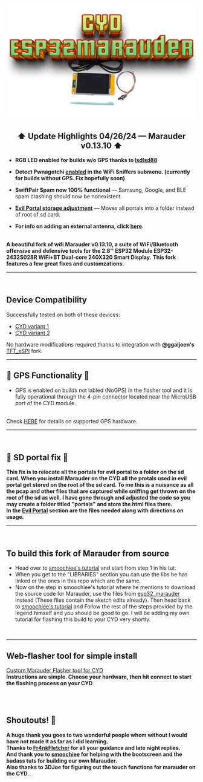 ![Header](pictures/mainheader.png)
<br>

<div align="center">
  
  ## ⬆ Update Highlights 04/26/24 — Marauder v0.13.10 ⬆

</div>

- **RGB LED enabled for builds w/o GPS thanks to [**lsdlsd88**](https://github.com/lsdlsd88)**

- **Detect Pwnagotchi [enabled](https://github.com/Fr4nkFletcher/ESP32-Marauder-Cheap-Yellow-Display/blob/master/screenshots/pwn2.jpg) in the WiFi Sniffers submenu. (currently for builds without GPS. Fix hopefully soon)**
    
- **SwiftPair Spam now 100% functional** — Samsung, Google, and BLE spam crashing should now be nonexistent.

- **<a href=https://github.com/ATOMNFT/CYD-ESP32Marauder/tree/master/Evil%20Portal%20Stuff>Evil Portal storage adjustment</a>** — Moves all portals into a folder instead of root of sd card.

- **For info on adding an external antenna, click [here](https://github.com/Fr4nkFletcher/ESP32-Marauder-Cheap-Yellow-Display/blob/master/AntennaMod.md).**
<br>
<b>A beautiful fork of wifi Marauder v0.13.10, a suite of WiFi/Bluetooth offensive and defensive tools for the 2.8'' ESP32 Module ESP32-2432S028R WiFi+BT Dual-core 240X320 Smart Display.</b>
<b>This fork features a few great fixes and customzations.</b>

<hr>
<br>
  
  ## Device Compatibility

Successfully tested on both of these devices:
- [CYD variant 1](https://amazon.com/dp/B0BVFXR313)
- [CYD variant 2](https://amazon.com/dp/B0CLR7MQ91)

No hardware modifications required thanks to integration with **@ggaljoen's** [TFT_eSPI](https://github.com/ggaljoen/TFT_eSPI) fork.

<hr>

## 📡 GPS Functionality 📡

- GPS is enabled on builds not labled (NoGPS) in the flasher tool and it is fully operational through the 4-pin connector located near the MicroUSB port of the CYD module. 
<br>
Check <a href=https://github.com/justcallmekoko/ESP32Marauder/wiki/gps-modification>HERE</a> for details on supported GPS hardware.

<hr>
<br>

## 💾 SD portal fix 💾

  <b> This fix is to relocate all the portals for evil portal to a folder on the sd card. When you install Marauder on the CYD all the protals used in evil portal get stored on the root of the sd card. To me this is a nuisance as all the pcap and other files that are captured while sniffing get thrown on the root of the sd as well. I have gone through and adjusted the code so you may create a folder titled "portals" and store the html files there.<br>In the <a href=https://github.com/ATOMNFT/CYD-ESP32Marauder/tree/master/Evil%20Portal%20Stuff>Evil Portal</a> section are the files needed along with directions on usage. </b>
 
<hr>
<br>
  
## To build this fork of Marauder from source

- Head over to <a href=https://github.com/smoochiee/Marauder-FOR-CYD---CHEAP-YELLOW-DISPLAY>smoochiee's tutorial</a> and start from step 1 in his tut.
- When you get to the "LIBRARIES" section you can use the libs he has linked or the ones in this repo which are the same.
- Now on the step in smoochiee's tutorial where he mentions to download the source code for Marauder, use the files from <a href=https://github.com/ATOMNFT/CYD-ESP32Marauder/tree/master/esp32_marauder>esp32_marauder</a> instead (These files contain the sketch edits already). Then head back to <a href=https://github.com/smoochiee/Marauder-FOR-CYD---CHEAP-YELLOW-DISPLAY>smoochiee's tutorial</a> and Follow the rest of the steps provided by the legend himself and you should be good to go. I will be adding my own tutorial for flashing this build to your CYD very shortly.

<br>
<hr>

## Web-flasher tool for simple install
 <a href=https://atomnft.github.io/CM-Box/flash0.html>Custom Marauder Flasher tool for CYD</a>
 <br>
 <b>Instructions are simple. Choose your hardware, then hit connect to start the flashing process on your CYD</b>
  
  <br>
  <br>
 
## Shoutouts! 📢
<b>A huge thank you goes to two wonderful people whom without I would have not made it as far as I  did learning.</b> 
<br>
<b>Thanks to <a href=https://github.com/Fr4nkFletcher>Fr4nkFletcher</a> for all your guidance and late night replies.</b>
<br>
<b>And thank you to <a href=https://github.com/smoochiee>smoochiee</a> for helping with the bootscreen and the badass tuts for building our own Marauder.</b>
<br>
<b>Also thanks to 3DJoe for figuring out the touch functions for marauder on the CYD..</b>
<br>


  
  
  